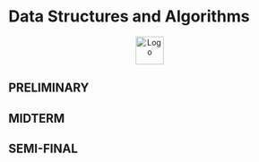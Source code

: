 # Data Structures and Algorithms 
<div align="center">
  <img src="https://upload.wikimedia.org/wikipedia/commons/thumb/1/18/ISO_C%2B%2B_Logo.svg/459px-ISO_C%2B%2B_Logo.svg.png" alt="Logo" width="50" height="50">
</div>

## PRELIMINARY
## MIDTERM
## SEMI-FINAL
